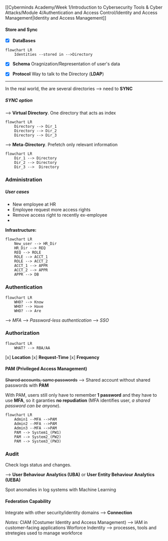 [[Cyberminds Academy/Week 1/Introduction to Cybersecurity Tools & Cyber Attacks/Module 4/Authentication and Access Control/Identity and Access Management|Identity and Access Management]]

#### Store and Sync

- [x] **DataBases**
```mermaid
flowchart LR
	Identities --stored in -->Directory
```

- [x] **Schema**
Oragnization/Representation of user's data

- [x] **Protocol**
Way to talk to the Directory (**LDAP**)

---

In  the real world, the are several directories --> need to **SYNC**
##### SYNC option

--> **Virtual Directory**. One directory that acts as index
```mermaid
flowchart LR
	Directory --> Dir_1
	Directory --> Dir_2
	Directory --> Dir_3
```
--> **Meta-Directory**. Prefetch only relevant information
```mermaid
flowchart LR
	Dir_1 --> Directory
	Dir_2 --> Directory
	Dir_3 -->  Directory
```

### Administration

##### User cases
- New employee at HR
- Employee request more access rights
- Remove access right to recently ex-employee
- 
**Infrastructure:**

```mermaid
flowchart LR
	New_user --> HR_Dir
	HR_Dir --> REQ
	REQ --> ROLE
	ROLE --> ACCT_1
	ROLE --> ACCT_2
	ACCT_1 --> APPR
	ACCT_2 --> APPR
	APPR --> DB
```

### Authentication

```mermaid
flowchart LR
	WHO? --> Know
	WHO? --> Have
	WHO? --> Are
```
--> *MFA*
--> *Password-less authentication*
--> *SSO*

### Authorization

```mermaid
flowchart LR
	WHAT? --> RBA/AA
```
[x] **Location**
[x] **Request-Time** 
[x] **Frequency**

#### PAM (Privileged Access Management)

~~Shared accounts, same passwords~~ --> Shared account without shared passwords with **PAM**

With PAM, users still only have to remember **1 password** and they have to use **MFA**, so it garanties **no repudiation** (MFA identifies user, *a shared password can be anyone*).

```mermaid
flowchart LR
	Admin1 --MFA -->PAM
	Admin2 --MFA -->PAM
	Admin3 --MFA -->PAM
	PAM --> System1_(PW1)
	PAM --> System2_(PW2)
	PAM --> System3_(PW3)
```


### Audit

Check logs status and changes.

--> **User Behaviour Analytics (UBA)** or **User Entity Behaviour Analytics (UEBA)**

Spot anomalies in log systems with Machine Learning


#### Federation Capability

Integrate with other security/identity domains
--> **Connection**


*Notes:*
CIAM (Costumer Identity and Access Management) --> IAM in customer-facing applications
Worforce Indentity --> processes, tools and stretegies used to manage workforce